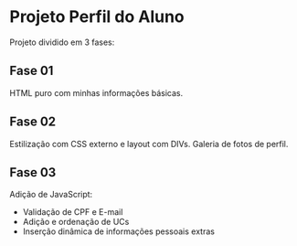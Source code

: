 # Projeto Perfil do Aluno

Projeto dividido em 3 fases:

## Fase 01
HTML puro com minhas informações básicas.

## Fase 02
Estilização com CSS externo e layout com DIVs. Galeria de fotos de perfil.

## Fase 03
Adição de JavaScript:
- Validação de CPF e E-mail
- Adição e ordenação de UCs
- Inserção dinâmica de informações pessoais extras
